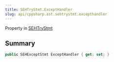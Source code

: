 ```yaml
---
title: SEHTryStmt.ExceptHandler
slug: api/cppsharp.ast.sehtrystmt.excepthandler
---
```

Property in [SEHTryStmt](/api/cppsharp/ast/sehtrystmt)

## Summary



```csharp
public SEHExceptStmt ExceptHandler { get; set; }
```

